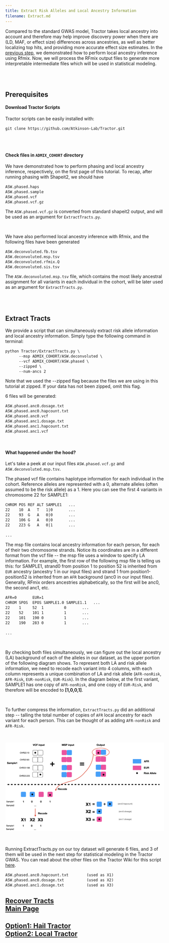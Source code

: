```yaml
---
title: Extract Risk Alleles and Local Ancestry Information
filename: Extract.md
---
```


Compared to the standard GWAS model, Tractor takes local ancestry into account and therefore may help improve discovery power when there are (LD, MAF, or effect size) differences across ancestries, as well as better localizing top hits, and providing more accurate effect size estimates. In the [previous step](Rfmix.md), we demonstrated how to perform local ancestry inference using Rfmix. Now, we will process the RFmix output files to generate more interpretable intermediate files which will be used in statistical modeling.


&nbsp;  
&nbsp;  

## Prerequisites

#### Download Tractor Scripts

Tractor scripts can be easily installed with:
```
git clone https://github.com/Atkinson-Lab/Tractor.git
```

&nbsp;  
&nbsp;  

#### Check files in `ADMIX_COHORT` directory

We have demonstrated how to perform phasing and local ancestry inference, respectively, on the first page of this tutorial. To recap, after running phasing with Shapeit2, we should have 
```
ASW.phased.haps
ASW.phased.sample
ASW.phased.vcf
ASW.phased.vcf.gz
```
The `ASW.phased.vcf.gz` is converted from standard shapeit2 output, and will be used as an argument for `ExtractTracts.py`.

&nbsp;  

We have also performed local ancestry inference with Rfmix, and the following files have been generated
```
ASW.deconvoluted.fb.tsv	
ASW.deconvoluted.msp.tsv
ASW.deconvoluted.rfmix.Q
ASW.deconvoluted.sis.tsv
```

The `ASW.deconvoluted.msp.tsv` file, which contains the most likely ancestral assignment for all variants in each individual in the cohort, will be later used as an argument for `ExtractTracts.py`.

&nbsp;  
&nbsp;  


## Extract Tracts

We provide a script that can simultaneously extract risk allele information and local ancestry information. Simply type the following command in terminal:
```
python Tractor/ExtractTracts.py \
      --msp ADMIX_COHORT/ASW.deconvoluted \
      --vcf ADMIX_COHORT/ASW.phased \
      --zipped \
      --num-ancs 2
```
Note that we used the --zipped flag because the files we are using in this tutorial at zipped. If your data has not been zipped, omit this flag.

6 files will be generated:
```
ASW.phased.anc0.dosage.txt
ASW.phased.anc0.hapcount.txt
ASW.phased.anc0.vcf
ASW.phased.anc1.dosage.txt
ASW.phased.anc1.hapcount.txt
ASW.phased.anc1.vcf
```

&nbsp;  

#### What happened under the hood?

Let's take a peek at our input files `ASW.phased.vcf.gz` and `ASW.deconvoluted.msp.tsv`.

The phased vcf file contains haplotype information for each individual in the cohort. Reference alleles are represented with a 0, alternate alleles (often assumed to be the risk allele) as a 1. Here you can see the first 4 variants in chromosome 22 for SAMPLE1:
```
CHROM POS REF ALT SAMPLE1   ...
22    10  A   T   1|0       ...
22    93  G   A   0|0       ...
22    106 G   A   0|0       ...
22    223 G   A   0|1       ...

...
```

The msp file contains local ancestry information for each person, for each of their two chromosome strands. Notice its coordinates are in a different format from the vcf file -- the msp file uses a window to specify LA information. For example, the first row of the following msp file is telling us this: for SAMPLE1, strand0 from position 1 to position 52 is inherited from `EUR` ancestry (ancestry 1 in our input files) and strand 1 from position1-position52 is inherited from an `AFR` background (anc0 in our input files). Generally, RFmix orders ancestries alphabetically, so the first will be anc0, the second anc1, etc.

```
AFR=0       EUR=1
CHROM SPOS  EPOS SAMPLE1.0 SAMPLE1.1   ...
22    1     52  1         0       ...
22    52    101 1         1       ...
22    101   190 0         1       ...
22    190   283 0         1       ...

...
```


&nbsp;  

By checking both files simultaneously, we can figure out the local ancestry (LA) background of each of the alleles in our dataset, as the upper portion of the following diagram shows. To represent both LA and risk allele information, we need to recode each variant into 4 columns, with each column represents a unique combination of LA and risk allele (`AFR-nonRisk`, `AFR-Risk`, `EUR-nonRisk`, `EUR-Risk`). In the diagram below, at the first variant, SAMPLE1 has one copy of `AFR-nonRisk`, and one copy of `EUR-Risk`, and therefore will be encoded to **[1,0,0,1]**. 

&nbsp;  

To further compress the information, `ExtractTracts.py` did an additional step -- talling the total number of copies of `AFR` local ancestry for each variant for each person. This can be thought of as adding `AFR-nonRisk` and `AFR-Risk`. 

&nbsp;  


![](images/ExtractTract.png)


&nbsp; 

Running ExtractTracts.py on our toy dataset will generate 6 files, and 3 of them will be used in the next step for statistical modeling in the Tractor GWAS. You can read about the other files on the Tractor Wiki for this script [here](https://github.com/Atkinson-Lab/Tractor/wiki/Step-2:-Extracting-tracts-and-ancestral-dosages).
```
ASW.phased.anc0.hapcount.txt        (used as X1)
ASW.phased.anc0.dosage.txt          (used as X2)
ASW.phased.anc1.dosage.txt          (used as X3)
```




## [Recover Tracts](Recover.md)      &nbsp;&nbsp;&nbsp;&nbsp;&nbsp;&nbsp;&nbsp;&nbsp;&nbsp;&nbsp;&nbsp;&nbsp;&nbsp;&nbsp;&nbsp;&nbsp;&nbsp;&nbsp;&nbsp;&nbsp;&nbsp;&nbsp;&nbsp;&nbsp;&nbsp;&nbsp;&nbsp;&nbsp;&nbsp;&nbsp;&nbsp;&nbsp;&nbsp;&nbsp;&nbsp;&nbsp;&nbsp;&nbsp;&nbsp;&nbsp;&nbsp;&nbsp;&nbsp;&nbsp;&nbsp;&nbsp;&nbsp;&nbsp;&nbsp;&nbsp;&nbsp;&nbsp;&nbsp;&nbsp;&nbsp;&nbsp;&nbsp;&nbsp;&nbsp;&nbsp;     [Main Page](README.md)

## [Option1: Hail Tractor](Hail.md) &nbsp;&nbsp;&nbsp;&nbsp;&nbsp;&nbsp;&nbsp;&nbsp;&nbsp;&nbsp;&nbsp;&nbsp;&nbsp;&nbsp;&nbsp;&nbsp;&nbsp;&nbsp;&nbsp;&nbsp;&nbsp;&nbsp;&nbsp;&nbsp;&nbsp;&nbsp;&nbsp;&nbsp;&nbsp;&nbsp;&nbsp;&nbsp;&nbsp;&nbsp;&nbsp;&nbsp;&nbsp;&nbsp;&nbsp;&nbsp;&nbsp;&nbsp;&nbsp;&nbsp;&nbsp;&nbsp;&nbsp;&nbsp;&nbsp;&nbsp;&nbsp;      [Option2: Local Tractor](Local.md)  
